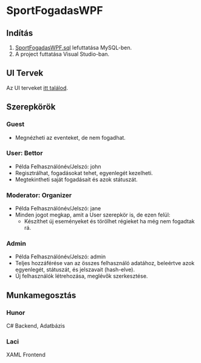 # SportFogadasWPF

## Indítás

1. [SportFogadasWPF.sql](https://github.com/Hunor64/SportFogadasWPF/blob/master/SportFogadasWPF.sql) lefuttatása MySQL-ben.
2. A project futtatása Visual Studio-ban.

## UI Tervek

Az UI terveket [itt találod](https://github.com/Hunor64/SportFogadasWPF/tree/master/UI%20template).

## Szerepkörök

### Guest

- Megnézheti az eventeket, de nem fogadhat.

### User: Bettor

- Példa Felhasználónév/Jelszó: john
- Regisztrálhat, fogadásokat tehet, egyenlegét kezelheti.
- Megtekintheti saját fogadásait és azok státuszát.

### Moderator: Organizer

- Példa Felhasználónév/Jelszó: jane
- Minden jogot megkap, amit a User szerepkör is, de ezen felül:
  - Készíthet új eseményeket és törölhet régieket ha még nem fogadtak rá.

### Admin

- Példa Felhasználónév/Jelszó: admin
- Teljes hozzáférése van az összes felhasználó adatához, beleértve azok egyenlegét, státuszát, és jelszavait (hash-elve).
- Új felhasználók létrehozása, meglévők szerkesztése.

## Munkamegosztás

### Hunor

C# Backend, Adatbázis

### Laci 

XAML Frontend
